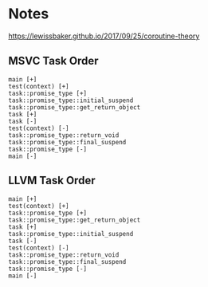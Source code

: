 # Notes
<https://lewissbaker.github.io/2017/09/25/coroutine-theory>

## MSVC Task Order
```
main [+]
test(context) [+]
task::promise_type [+]
task::promise_type::initial_suspend
task::promise_type::get_return_object
task [+]
task [-]
test(context) [-]
task::promise_type::return_void
task::promise_type::final_suspend
task::promise_type [-]
main [-]
```

## LLVM Task Order
```
main [+]
test(context) [+]
task::promise_type [+]
task::promise_type::get_return_object
task [+]
task::promise_type::initial_suspend
task [-]
test(context) [-]
task::promise_type::return_void
task::promise_type::final_suspend
task::promise_type [-]
main [-]
```
